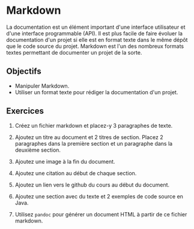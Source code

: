 Markdown
========

La documentation est un élément important d'une interface utilisateur et d'une
interface programmable (API). Il est plus facile de faire évoluer la
documentation d'un projet si elle est en format texte dans le même dépôt que le
code source du projet. Markdown est l'un des nombreux formats textes permettant
de documenter un projet de la sorte.

Objectifs
---------

* Manipuler Markdown.
* Utiliser un format texte pour rédiger la documentation d'un projet.

Exercices
---------

1. Créez un fichier markdown et placez-y 3 paragraphes de texte.

2. Ajoutez un titre au document et 2 titres de section. Placez 2 paragraphes
   dans la première section et un paragraphe dans la deuxième section.

3. Ajoutez une image à la fin du document.

4. Ajoutez une citation au début de chaque section.

5. Ajoutez un lien vers le github du cours au début du document.

6. Ajoutez une section avec du texte et 2 exemples de code source en Java.

7. Utilisez `pandoc` pour générer un document HTML à partir de ce fichier
   markdown.
